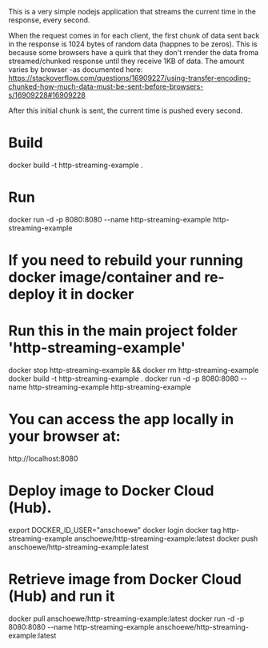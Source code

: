 This is a very simple nodejs application that streams the current time in the response, every second.

When the request comes in for each client, the first chunk of data sent back in the response is 1024 bytes of random data (happnes to be zeros).  This is because some browsers have a quirk that they don't rrender the data froma streamed/chunked response until they receive 1KB of data.  The amount varies by browser -as documented here: https://stackoverflow.com/questions/16909227/using-transfer-encoding-chunked-how-much-data-must-be-sent-before-browsers-s/16909228#16909228

After this initial chunk is sent, the current time is pushed every second.

# Build
docker build -t http-streaming-example .

# Run
docker run -d -p 8080:8080 --name http-streaming-example http-streaming-example

# If you need to rebuild your running docker image/container and re-deploy it in docker
# Run this in the main project folder 'http-streaming-example'
docker stop http-streaming-example && docker rm http-streaming-example
docker build -t http-streaming-example .
docker run -d -p 8080:8080 --name http-streaming-example http-streaming-example


# You can access the app locally in your browser at:
http://localhost:8080

# Deploy image to Docker Cloud (Hub).
export DOCKER_ID_USER="anschoewe"
docker login
docker tag http-streaming-example anschoewe/http-streaming-example:latest
docker push anschoewe/http-streaming-example:latest

# Retrieve image from Docker Cloud (Hub) and run it
docker pull anschoewe/http-streaming-example:latest
docker run -d -p 8080:8080 --name http-streaming-example anschoewe/http-streaming-example:latest
